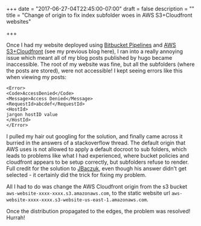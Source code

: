 +++
date = "2017-06-27-04T22:45:00-07:00"
draft = false
description = ""
title = "Change of origin to fix index subfolder woes in AWS S3+Cloudfront websites"

+++

Once I had my website deployed using [Bitbucket Pipelines](https://bitbucket.org/product/features/pipelines) and [AWS S3+Cloudfront](http://docs.aws.amazon.com/AmazonCloudFront/latest/DeveloperGuide/MigrateS3ToCloudFront.html) (see my previous blog here), I ran into a really annoying issue which meant all of my blog posts published by hugo became inaccessible. The root of my website was fine, but all the subfolders (where the posts are stored), were not accessible! I kept seeing errors like this when viewing my posts:

```
<Error>
<Code>AccessDenied</Code>
<Message>Access Denied</Message>
<RequestId>abcdef</RequestId>
<HostId>
jargon hostID value
</HostId>
</Error>
```

I pulled my hair out googling for the solution, and finally came across it burried in the answers of a stackoverflow thread. The default origin that AWS uses is not allowed to apply a default docroot to sub folders, which leads to problems like what I had experienced, where bucket policies and cloudfront appears to be setup correctly, but subfolders refuse to render. Full credit for the solution to [JBaczuk](https://stackoverflow.com/a/33087418), even though his answer didn't get selected - it certainly did the trick for fixing my problem.

All I had to do was change the AWS Cloudfront origin from the s3 bucket `aws-website-xxxx-xxxx.s3.amazonaws.com`, to the static website url `aws-website-xxxx-xxxx.s3-website-us-east-1.amazonaws.com`.

Once the distribution propagated to the edges, the problem was resolved! Hurrah!
